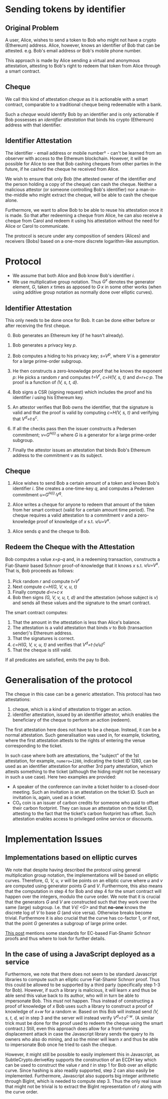 # Sending tokens by identifier ##

## Original Problem ##

A user, Alice, wishes to send a token to Bob who might not have a crypto (Ethereum) address. Alice, however, knows an identifier of Bob that can be attested. e.g. Bob's email address or Bob's mobile phone number.

This approach is made by Alice sending a virtual and anonymous attestation, attesting to Bob's right to redeem that token from Alice through a smart contract.

## Cheque ##

We call this kind of attestation *cheque* as it is actionable with a smart contract, comparable to a traditional cheque being redeemable with a bank.

Such a *cheque* would identify Bob by an identifier and is only actionable if Bob possesses an *identifier attestation* that binds his crypto (Ethereum) address with that identifier.

## Identifier Attestation ##

The identifier - email address or mobile number† - can't be learned from an observer with access to the Ethereum blockchain. However, it will be possible for Alice to see that Bob cashing cheques from other parties in the future, if he cashed the cheque he received from Alice.

We wish to ensure that only Bob (the attested owner of the identifier *and* the person holding a copy of the cheque) can cash the cheque. Neither a malicious attestor (or someone controlling Bob's identifier) nor a man-in-the-middle who might extract the cheque, will be able to cash the cheque alone.

Furthermore, we want to allow Bob to be able to reuse his attestation once it is made. So that after redeeming a cheque from Alice, he can also receive a cheque from Carol and redeem it using his attestation without the need for Alice or Carol to communicate.

The protocol is secure under any composition of senders (Alices) and receivers (Bobs) based on a one-more discrete logarithm-like assumption. 

# Protocol

- We assume that both Alice and Bob know Bob's identifier *i*.
- We use multiplicative group notation. Thus *G<sup>x</sup>* denotes the generator element, *G*, taken *x* times as apposed to *G·x* in some other works (when using additive group notation as normally done over elliptic curves).

## Identifier Attestation

This only needs to be done once for Bob. It can be done either before or after receiving the first cheque.

0. Bob generates an Ethereum key (if he hasn't already).

1. Bob generates a privacy key *p*.

2. Bob computes a hiding to his privacy key; *s=V<sup>p</sup>*, where *V* is a generator for a large prime-order subgroup.

3. He then constructs a zero-knowledge proof that he knows the exponent *p*: He picks a random *r* and computes *t=V<sup>r</sup>*, *c=H(V, s, t)* and *d=r+c·p*. The proof is a function of *(V, s, t, d)*.

4. Bob signs a CSR (signing request) which includes the proof and his identifier *i* using his Ethereum key.

5. An attestor verifies that Bob owns the identifier, that the signature is valid and that the proof is valid by computing *c=H(V, s, t)* and verifying that *V<sup>d</sup>=t·s<sup>c</sup>*. 

6. If all the checks pass then the issuer constructs a Pedersen commitment; *v=G<sup>H(i)</sup>·s* where *G* is a generator for a large prime-order subgroup.

7. Finally the attestor issues an attestation that binds Bob's Ethereum address to the commitment *v* as its subject.

## Cheque

1. Alice wishes to send Bob a certain amount of a token and knows Bob's identifier *i*. She creates a one-time-key *q*, and computes a Pedersen commitment *u=G<sup>H(i)</sup>·V<sup>q</sup>*.

2. Alice writes a cheque for anyone to redeem that amount of the token from her smart contract (valid for a certain amount time period). The cheque requires a valid attestation to a commitment *v* and a zero-knowledge proof of knowledge of *x* s.t. *v/u=V<sup>x</sup>*.

3. Alice sends *q* and the cheque to Bob.

## Redeem the Cheque with the Attestation

Bob computes a value *x=p-q* and, in a redeeming transaction, constructs a Fiat-Shamir based Schnorr proof-of-knowledge that it knows *x* s.t. *v/u=V<sup>x</sup>*. That is, Bob proceeds as follows:
1. Pick random *r* and compute *t=V<sup>r</sup>*
2. Next compute *c=H(G, V, v, u, t)*
3. Finally compute *d=r+c·x*
4. Bob then signs *(G, V, v, u, t, d)* and the attestation (whose subject is *v*) and sends all these values and the signature to the smart contract.

The smart contract computes:

1. That the amount in the attestation is less than Alice's balance.
2. The attestation is a valid attestation that binds *v* to Bob (transaction sender)'s Ethereum address.
3. That the signatures is correct.
4. *c=H(G, V, v, u, t)* and verifies that *V<sup>d</sup>=t·(v/u)<sup>c</sup>*
5. That the cheque is still valid.

If all predicates are satisfied, emits the pay to Bob.

# Generalisation of the protocol

The cheque in this case can be a generic attestation.
This protocol has two attestations:

1. cheque, which is a kind of attestation to trigger an action.
2. identifier attestation, issued by an identifier attestor, which enables the beneficiary of the cheque to perform an action (redeem).

The first attestation here does not have to be a cheque. Instead, it can be a normal attestation. Such generalisation was used in, for example, ticketing, where the first attestation attests to the rights of entering the venue corresponding to the ticket.

In such case where both are attestations, the "subject" of the 1st attestation, for example, `numero=1280`, indicating the ticket ID 1280, can be used as an identifier attestation for another 3rd party attestation, which attests something to the ticket (although the hiding might not be necessary in such a use case). Here two examples are provided:

- A speaker of the conference can invite a ticket holder to a closed-door meeting. Such an invitation is an attestation on the ticket ID. Such an invitation is, again, used as a ticket.
- CO₂ coin is an issuer of carbon credits for someone who paid to offset their carbon footprint. They can issue an attestation on the ticket ID, attesting to the fact that the ticket's carbon footprint has offset. Such attestation enables access to privileged online service or discounts.

# Implementation Issues

## Implementations based on elliptic curves

We note that despite having described the protocol using general multiplication group notation, the implementations will be based on elliptic curves. Therefore, *G, V, u, v* will be points on an elliptic curve where *u* and *v* are computed using generator points *G* and *V*. Furthermore, this also means that the computation in step 4 for Bob and step 4 for the smart contract will happen over the integers, modulo the curve order. 
We note that it is crucial that the generators *G* and *V* are constructed such that they work over the same (large) subgroup. I.e. that *V∈ &lt;G&gt;* and that **no-one** knows the discrete log of *V* to base *G* (and vice versa). Otherwise breaks become trivial.
Furthermore it is also crucial that the curve has co-factor 1, or if not, that the point *G* generates a subgroup of large prime order.

[This post](https://crypto.stackexchange.com/questions/34863/ec-schnorr-signature-multiple-standard) mentions some standards for EC-based Fiat-Shamir Schnorr proofs and thus where to look for further details.

## In the case of using a JavaScript deployed as a service

Furthermore, we note that there does not seem to be standard Javascript libraries to compute such an elliptic curve Fiat-Shamir Schnorr proof. Thus this could be allowed to be supported by a third party (specifically step 1-3 for Bob). However, if such a library is malicious, it will learn *x* and thus be able send this value back to its author, who will in turn be able to impersonate Bob. This *must* not happen. Thus instead of constructing a proof of knowledge of *x* Bob uses such a library to construct a proof of knowledge of *x+w* for a random *w*. Based on this Bob will instead send *(V, s, t, d, w)* in step 3 and the server will instead verify *V<sup>d</sup>=t·s<sup>c·w</sup>*.
(A similar trick must be done for the proof used to redeem the cheque using the smart contract.)
Still, even this approach does allow for a front-running displacement attack in case the Javascript library sends the query to its owners who also do mining, and so the miner will learn *x* and thus be able to impersonate Bob once he tried to cash the cheque.

However, it might still be possible to easily implement this in Javascript, as SubtleCrypto.deriveKey supports the construction of an ECDH key which can be used to construct the value *r* and *t* in step 1 for Bob over an elliptic curve. Since hashing is also readily supported, step 2 can also easily be implemented. Furthermore, Javascript also supports big integer arithmetic through BigInt, which is needed to compute step 3. Thus the only real issue that might not be trivial is to extract the BigInt representation of *r* along with the curve order.

